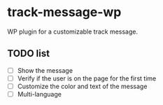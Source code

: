 # track-message-wp

WP plugin for a customizable track message.


## TODO list

- [ ] Show the message
- [ ] Verify if the user is on the page for the first time
- [ ] Customize the color and text of the message
- [ ] Multi-language
